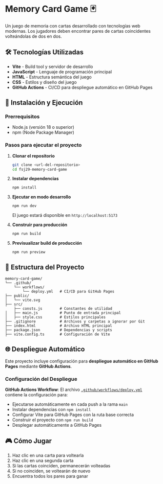 # Memory Card Game 🃏

Un juego de memoria con cartas desarrollado con tecnologías web modernas. Los jugadores deben encontrar pares de cartas coincidentes volteándolas de dos en dos.

## 🛠️ Tecnologías Utilizadas

- **Vite** - Build tool y servidor de desarrollo
- **JavaScript** - Lenguaje de programación principal
- **HTML** - Estructura semántica del juego
- **CSS** - Estilos y diseño del juego
- **GitHub Actions** - CI/CD para despliegue automático en GitHub Pages

## 🚀 Instalación y Ejecución

### Prerrequisitos

- Node.js (versión 18 o superior)
- npm (Node Package Manager)

### Pasos para ejecutar el proyecto

1. **Clonar el repositorio**

   ```bash
   git clone <url-del-repositorio>
   cd fsj29-memory-card-game
   ```

2. **Instalar dependencias**

   ```bash
   npm install
   ```

3. **Ejecutar en modo desarrollo**

   ```bash
   npm run dev
   ```

   El juego estará disponible en `http://localhost:5173`

4. **Construir para producción**

   ```bash
   npm run build
   ```

5. **Previsualizar build de producción**
   ```bash
   npm run preview
   ```

## 📁 Estructura del Proyecto

```
memory-card-game/
└── .github/
    └── workflows/
        └── deploy.yml   # CI/CD para GitHub Pages
├── public/
│   └── vite.svg
├── src/
    ├── consts.js        # Constantes de utilidad
│   ├── main.js          # Punto de entrada principal
│   ├── style.css        # Estilos principales
├── .gitignore           # Archivos y carpetas a ignorar por Git
├── index.html           # Archivo HTML principal
├── package.json         # Dependencias y scripts
├── vite.config.ts       # Configuración de Vite

```

## 🌐 Despliegue Automático

Este proyecto incluye configuración para **despliegue automático en GitHub Pages** mediante **GitHub Actions**.

### Configuración del Despliegue

**GitHub Actions Workflow**: El archivo [`.github/workflows/deploy.yml`](.github/workflows/deploy.yml) contiene la configuración para:

- Ejecutarse automáticamente en cada push a la rama `main`
- Instalar dependencias con `npm install`
- Configurar Vite para GitHub Pages con la ruta base correcta
- Construir el proyecto con `npm run build`
- Desplegar automáticamente a GitHub Pages

## 🎮 Cómo Jugar

1. Haz clic en una carta para voltearla
2. Haz clic en una segunda carta
3. Si las cartas coinciden, permanecerán volteadas
4. Si no coinciden, se voltearán de nuevo
5. Encuentra todos los pares para ganar
